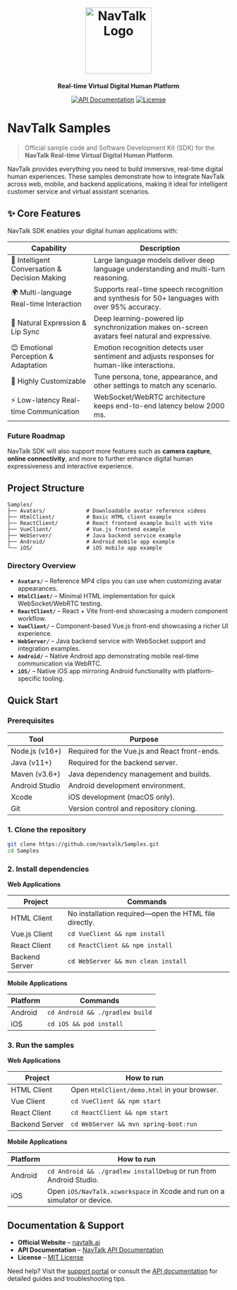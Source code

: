 <div align="center">

# <img src="https://api.navtalk.ai/uploadFiles/navtalk.png" alt="NavTalk Logo" width="150" height="auto">

**Real-time Virtual Digital Human Platform**

[![API Documentation](https://img.shields.io/badge/API-Documentation-green)](https://www.navtalk.ai/docs)
[![License](https://img.shields.io/badge/License-MIT-green)](https://opensource.org/licenses/MIT)

</div>


# NavTalk Samples

> Official sample code and Software Development Kit (SDK) for the **NavTalk Real-time Virtual Digital Human Platform**.

NavTalk provides everything you need to build immersive, real-time digital human experiences. These samples demonstrate how to
integrate NavTalk across web, mobile, and backend applications, making it ideal for intelligent customer service and virtual
assistant scenarios.



## ✨ Core Features

NavTalk SDK enables your digital human applications with:

| Capability | Description |
| --- | --- |
| 🧠 Intelligent Conversation & Decision Making | Large language models deliver deep language understanding and multi-turn reasoning. |
| 🌍 Multi-language Real-time Interaction | Supports real-time speech recognition and synthesis for 50+ languages with over 95% accuracy. |
| 👄 Natural Expression & Lip Sync | Deep learning-powered lip synchronization makes on-screen avatars feel natural and expressive. |
| 😊 Emotional Perception & Adaptation | Emotion recognition detects user sentiment and adjusts responses for human-like interactions. |
| 🎨 Highly Customizable | Tune persona, tone, appearance, and other settings to match any scenario. |
| ⚡ Low-latency Real-time Communication | WebSocket/WebRTC architecture keeps end-to-end latency below 2000 ms. |

### Future Roadmap

NavTalk SDK will also support more features such as **camera capture**, **online connectivity**, and more to further enhance digital human expressiveness and interactive experience.



## Project Structure

```
Samples/
├── Avatars/             # Downloadable avatar reference videos
├── HtmlClient/          # Basic HTML client example
├── ReactClient/         # React frontend example built with Vite
├── VueClient/           # Vue.js frontend example
├── WebServer/           # Java backend service example
├── Android/             # Android mobile app example
└── iOS/                 # iOS mobile app example
```

### Directory Overview

- **`Avatars/`** – Reference MP4 clips you can use when customizing avatar appearances.
- **`HtmlClient/`** – Minimal HTML implementation for quick WebSocket/WebRTC testing.
- **`ReactClient/`** – React + Vite front-end showcasing a modern component workflow.
- **`VueClient/`** – Component-based Vue.js front-end showcasing a richer UI experience.
- **`WebServer/`** – Java backend service with WebSocket support and integration examples.
- **`Android/`** – Native Android app demonstrating mobile real-time communication via WebRTC.
- **`iOS/`** – Native iOS app mirroring Android functionality with platform-specific tooling.


## Quick Start

### Prerequisites

| Tool | Purpose |
| --- | --- |
| Node.js (v16+) | Required for the Vue.js and React front-ends. |
| Java (v11+) | Required for the backend server. |
| Maven (v3.6+) | Java dependency management and builds. |
| Android Studio | Android development environment. |
| Xcode | iOS development (macOS only). |
| Git | Version control and repository cloning. |

### 1. Clone the repository

```bash
git clone https://github.com/navtalk/Samples.git
cd Samples
```

### 2. Install dependencies

**Web Applications**

| Project | Commands |
| --- | --- |
| HTML Client | No installation required—open the HTML file directly. |
| Vue.js Client | `cd VueClient && npm install` |
| React Client | `cd ReactClient && npm install` |
| Backend Server | `cd WebServer && mvn clean install` |

**Mobile Applications**

| Platform | Commands |
| --- | --- |
| Android | `cd Android && ./gradlew build` |
| iOS | `cd iOS && pod install` |

### 3. Run the samples

**Web Applications**

| Project | How to run |
| --- | --- |
| HTML Client | Open `HtmlClient/demo.html` in your browser. |
| Vue Client | `cd VueClient && npm start` |
| React Client | `cd ReactClient && npm start` |
| Backend Server | `cd WebServer && mvn spring-boot:run` |

**Mobile Applications**

| Platform | How to run |
| --- | --- |
| Android | `cd Android && ./gradlew installDebug` or run from Android Studio. |
| iOS | Open `iOS/NavTalk.xcworkspace` in Xcode and run on a simulator or device. |


## Documentation & Support

- **Official Website** – [navtalk.ai](https://www.navtalk.ai)
- **API Documentation** – [NavTalk API Documentation](https://navtalk.gitbook.io/api)
- **License** – [MIT License](https://opensource.org/licenses/MIT)

Need help? Visit the [support portal](https://navtalk.ai/support/) or consult the [API documentation](https://navtalk.gitbook.io/api) for detailed guides and troubleshooting tips.

